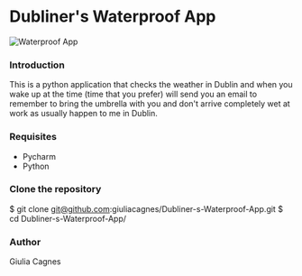 # Dubliner's Waterproof App


![Waterproof App](https://encrypted-tbn0.gstatic.com/images?q=tbn%3AANd9GcSRZTNirSOYWoUYQ0s_lJreG_wjRw2Gl9tbNAQqxpfOuTjPm9nV)


### Introduction
This is a python application that checks the weather in Dublin and when you wake up at the time (time that you prefer) will send you an email to remember to bring the umbrella with you and don't arrive completely wet at work as usually happen to me in Dublin. 


### Requisites
- Pycharm
- Python

### Clone the repository

$ git clone git@github.com:giuliacagnes/Dubliner-s-Waterproof-App.git
$ cd Dubliner-s-Waterproof-App/

### Author
Giulia Cagnes

   
